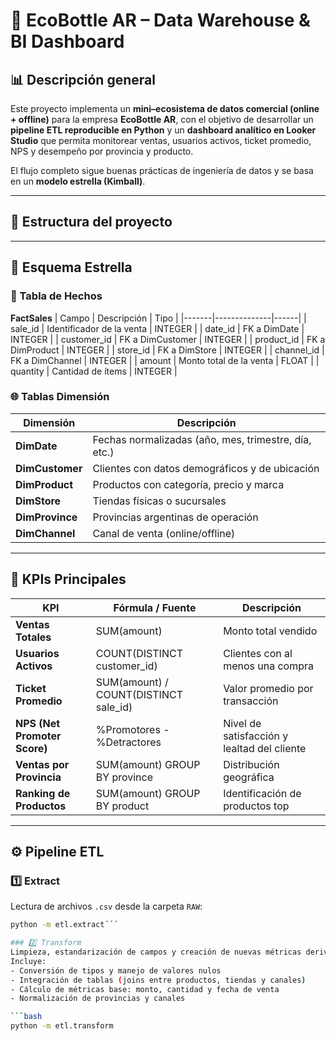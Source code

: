 # 🧩 EcoBottle AR – Data Warehouse & BI Dashboard

## 📊 Descripción general
Este proyecto implementa un **mini–ecosistema de datos comercial (online + offline)** para la empresa **EcoBottle AR**, con el objetivo de desarrollar un **pipeline ETL reproducible en Python** y un **dashboard analítico en Looker Studio** que permita monitorear ventas, usuarios activos, ticket promedio, NPS y desempeño por provincia y producto.

El flujo completo sigue buenas prácticas de ingeniería de datos y se basa en un **modelo estrella (Kimball)**.

---

## 🧱 Estructura del proyecto


---

## 🧩 Esquema Estrella

### 🧠 Tabla de Hechos
**FactSales**
| Campo | Descripción | Tipo |
|-------|--------------|------|
| sale_id | Identificador de la venta | INTEGER |
| date_id | FK a DimDate | INTEGER |
| customer_id | FK a DimCustomer | INTEGER |
| product_id | FK a DimProduct | INTEGER |
| store_id | FK a DimStore | INTEGER |
| channel_id | FK a DimChannel | INTEGER |
| amount | Monto total de la venta | FLOAT |
| quantity | Cantidad de ítems | INTEGER |

### 🌐 Tablas Dimensión
| Dimensión | Descripción |
|------------|--------------|
| **DimDate** | Fechas normalizadas (año, mes, trimestre, día, etc.) |
| **DimCustomer** | Clientes con datos demográficos y de ubicación |
| **DimProduct** | Productos con categoría, precio y marca |
| **DimStore** | Tiendas físicas o sucursales |
| **DimProvince** | Provincias argentinas de operación |
| **DimChannel** | Canal de venta (online/offline) |

---

## 🧮 KPIs Principales

| KPI | Fórmula / Fuente | Descripción |
|-----|------------------|--------------|
| **Ventas Totales** | SUM(amount) | Monto total vendido |
| **Usuarios Activos** | COUNT(DISTINCT customer_id) | Clientes con al menos una compra |
| **Ticket Promedio** | SUM(amount) / COUNT(DISTINCT sale_id) | Valor promedio por transacción |
| **NPS (Net Promoter Score)** | %Promotores - %Detractores | Nivel de satisfacción y lealtad del cliente |
| **Ventas por Provincia** | SUM(amount) GROUP BY province | Distribución geográfica |
| **Ranking de Productos** | SUM(amount) GROUP BY product | Identificación de productos top |

---

## ⚙️ Pipeline ETL

### 1️⃣ Extract
Lectura de archivos `.csv` desde la carpeta `RAW`:
```bash
python -m etl.extract´´´

### 2️⃣ Transform
Limpieza, estandarización de campos y creación de nuevas métricas derivadas.  
Incluye:
- Conversión de tipos y manejo de valores nulos  
- Integración de tablas (joins entre productos, tiendas y canales)  
- Cálculo de métricas base: monto, cantidad y fecha de venta  
- Normalización de provincias y canales  

```bash
python -m etl.transform
